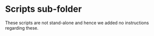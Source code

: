 # Scripts sub-folder

These scripts are not stand-alone and hence we added no instructions regarding these.
